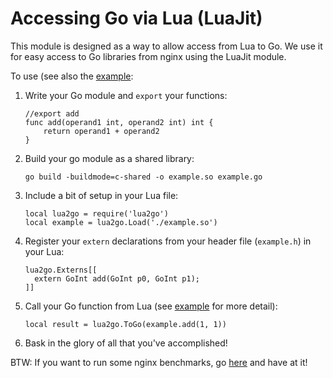 Accessing Go via Lua (LuaJit)
=============================

This module is designed as a way to allow access from Lua to Go. We use it for easy access to Go libraries from nginx using the LuaJit module.

To use (see also the [example](./example):

1. Write your Go module and `export` your functions:

    ```
    //export add
    func add(operand1 int, operand2 int) int {
        return operand1 + operand2
    }
    ```

2. Build your go module as a shared library:

    `go build -buildmode=c-shared -o example.so example.go`

3. Include a bit of setup in your Lua file:

    ```
    local lua2go = require('lua2go')
    local example = lua2go.Load('./example.so')
    ```

4. Register your `extern` declarations from your header file (`example.h`) in your Lua:

    ```
    lua2go.Externs[[
      extern GoInt add(GoInt p0, GoInt p1);
    ]]
    ```

5. Call your Go function from Lua (see [example](./example) for more detail):

    ```
    local result = lua2go.ToGo(example.add(1, 1))
    ```

6. Bask in the glory of all that you've accomplished!


BTW: If you want to run some nginx benchmarks, go [here](./benchmark) and have at it!
